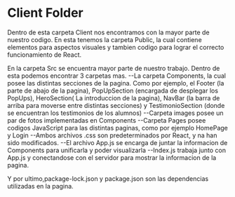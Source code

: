 # Client Folder

Dentro de esta carpeta Client nos encontramos con la mayor parte de nuestro codigo.
En esta tenemos la carpeta Public, la cual contiene elementos para aspectos visuales y tambien codigo para lograr el correcto funcionamiento de React.

En la carpeta Src se encuentra mayor parte de nuestro trabajo. Dentro de esta podemos encontrar 3 carpetas mas.
  --La carpeta Components, la cual posee las distintas secciones de la pagina. Como por ejemplo, el Footer (la parte de abajo de la pagina), PopUpSection (encargada de desplegar los PopUps), HeroSection( La introduccion de la pagina), NavBar (la barra de arriba para moverse entre distintas secciones) y TestimonioSection (donde se encuentran los testimonios de los alumnos)
  --Carpeta images posee un par de fotos implementadas en Components
  --Carpeta Pages posee codigos JavaScript para las distintas paginas, como por ejemplo HomePage y Login
  --Ambos archivos .css son predeterminados por React, y na han sido modificados.
  --El archivo App.js se encarga de juntar la informacion de Components para unificarla y poder visualizarla
  --Index.js trabaja junto con App.js y conectandose con el servidor para mostrar la informacion de la pagina.

Y por ultimo,package-lock.json y package.json son las dependencias utilizadas en la pagina.
